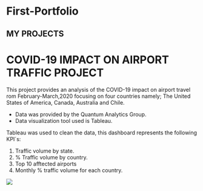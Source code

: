 # First-Portfolio
## MY PROJECTS

# COVID-19 IMPACT ON AIRPORT TRAFFIC PROJECT

This project provides an analysis of the COVID-19 impact on airport travel rom February-March,2020 focusing on four countries namely; The United States of America, Canada, Australia and Chile.

* Data was provided by the Quantum Analytics Group.
* Data visualization tool used is Tableau.

Tableau was used to clean the data, this dashboard represents the following KPI´s:
1. Traffic volume by state.
2. % Traffic volume by country.
3. Top 10 afftected airports
4. Monthly % traffic volume for each country.

![](https://github.com/alma-adeniran/Porfolio/blob/5f14121221a856722ad65fa394dbf0761241d679/images/2nd%20project.png)
